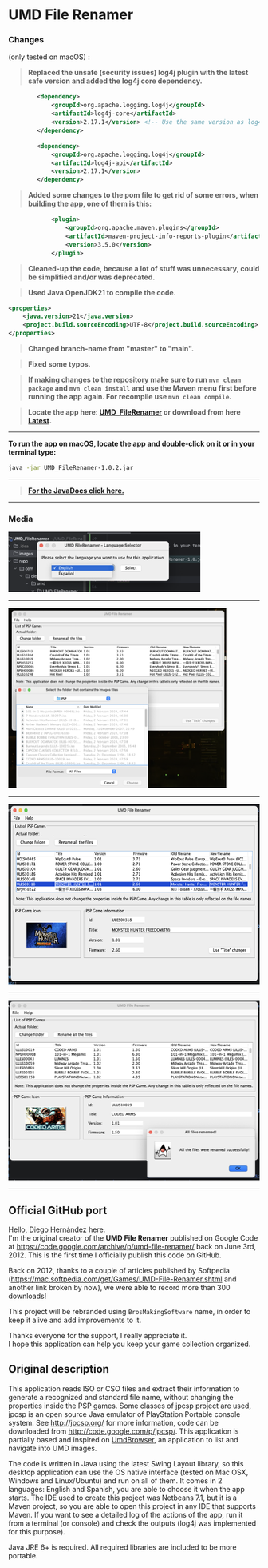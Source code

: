 # UMD File Renamer

### Changes

(only tested on macOS)          :
> **Replaced the unsafe (security issues) log4j plugin with the latest safe version and added the log4j core dependency.**

```xml
        <dependency>
            <groupId>org.apache.logging.log4j</groupId>
            <artifactId>log4j-core</artifactId>
            <version>2.17.1</version> <!-- Use the same version as log4j-api -->
        </dependency>
```

```xml
        <dependency>
            <groupId>org.apache.logging.log4j</groupId>
            <artifactId>log4j-api</artifactId>
            <version>2.17.1</version>
        </dependency>
```

> **Added some changes to the pom file to get rid of some errors, when building the app, one of them is this:**

```xml
            <plugin>
                <groupId>org.apache.maven.plugins</groupId>
                <artifactId>maven-project-info-reports-plugin</artifactId>
                <version>3.5.0</version>
            </plugin>
```

> **Cleaned-up the code, because a lot of stuff was unnecessary, could be simplified and/or was deprecated.**

> **Used Java OpenJDK21 to compile the code.**

```xml
<properties>
    <java.version>21</java.version>
    <project.build.sourceEncoding>UTF-8</project.build.sourceEncoding>
</properties>
```

> **Changed branch-name from "master" to "main".**

> **Fixed some typos.**

> **If making changes to the repository make sure to run `mvn clean package` and `mvn clean install` and use the Maven menu first before running the app again. For recompile use `mvn clean compile`.**

> **Locate the app here: [UMD_FileRenamer](./target) or download from here [Latest](https://github.com/RobertoTorino/UMD_FileRenamer/releases/tag/v1.0.2).**

---

**To run the app on macOS, locate the app and double-click on it or in your terminal type:**

```bash
java -jar UMD_FileRenamer-1.0.2.jar         
```

---

> **[For the JavaDocs click here.](target/site/index.html)**                        

---

### Media

<img alt="IMG01.png" height="120" src="images/IMG01.png"/>

---

<img alt="IMG02.png" height="360" src="images/IMG02.png"/>                      

---

<img alt="IMG03.png" height="360" src="images/IMG03.png"/>                      

---

<img alt="IMG04.png" height="360" src="images/IMG04.png"/>                  

---

## Official GitHub port

Hello, [Diego Hernández](https://github.com/iampeluca) here.  
I'm the original creator of the **UMD File Renamer** published on Google Code at https://code.google.com/archive/p/umd-file-renamer/ back on June 3rd, 2012. This is the first time I officially publish this code on GitHub.

Back on 2012, thanks to a couple of articles published by Softpedia (https://mac.softpedia.com/get/Games/UMD-File-Renamer.shtml and another link broken by now), we were able to record more than 300 downloads!

This project will be rebranded using `BrosMakingSoftware` name, in order to keep it alive and add improvements to it.

Thanks everyone for the support, I really appreciate it.  
I hope this application can help you keep your game collection organized.

## Original description

This application reads ISO or CSO files and extract their information to generate a recognized and standard file name, without changing the properties inside the PSP games. Some classes of jpcsp project are used, jpcsp is an open source Java emulator of PlayStation Portable console system.
See http://jpcsp.org/ for more information, code can be downloaded from http://code.google.com/p/jpcsp/. This application is partially based and inspired on [UmdBrowser](http://code.google.com/p/jumdbrowser/), an application to list and navigate into UMD images.

The code is written in Java using the latest Swing Layout library, so this desktop application can use the OS native interface (tested on Mac OSX, Windows and Linux/Ubuntu) and run on all of them. It comes in 2 languages: English and Spanish, you are able to choose it when the app starts. The IDE
used to create this project was Netbeans 7.1, but it is a Maven project, so you are able to open this project in any IDE that supports Maven. If you want to see a detailed log of the actions of the app, run it from a terminal (or console) and check the outputs (log4j was implemented for this
purpose).

Java JRE 6+ is required. All required libraries are included to be more portable.

